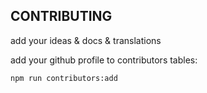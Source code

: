## CONTRIBUTING 

add your ideas & docs & translations


add your github profile to contributors tables:

`npm run contributors:add`